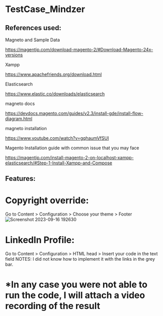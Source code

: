 # TestCase_Mindzer

## References used:

Magneto and Sample Data

https://magentip.com/download-magento-2/#Download-Magento-24x-versions 

Xampp

https://www.apachefriends.org/download.html

Elasticsearch

https://www.elastic.co/downloads/elasticsearch

magneto docs

https://devdocs.magento.com/guides/v2.3/install-gde/install-flow-diagram.html

magneto installation

https://www.youtube.com/watch?v=gqhaumVfSUI

Magento Installation guide with common issue that you may face

https://magentip.com/install-magento-2-on-localhost-xampp-elasticsearch/#Step-1-Install-Xampp-and-Compose

##  Features:

# Copyright override:
Go to Content > Configuration > Choose your theme > Footer
![Screenshot 2023-09-16 192630](https://github.com/AhmedMakhlooqDev/TestCase_Mindzer/assets/76881779/a1924768-b4a6-4aca-9190-e854348d50f6)

# LinkedIn Profile:
Go to Content > Configuration > HTML head > Insert your code in the text field 
NOTES: I did not know how to implement it with the links in the grey bar.


#  *In any case you were not able to run the code, I will attach a video recording of the result
